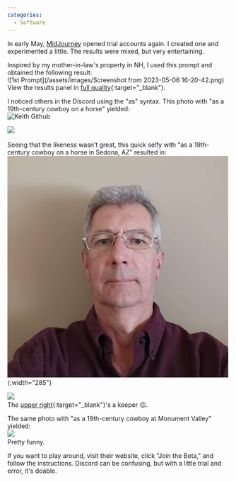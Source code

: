 ```yaml
---
categories:
  - Software
---
```

In early May, [MidJourney](https://www.midjourney.com/) opened trial accounts again. I created one and experimented a little. The results were mixed, but very entertaining.

Inspired by my mother-in-law's property in NH, I used this prompt and obtained the following result:  
![1st Prompt](/assets/images/Screenshot from 2023-05-06 16-20-42.png)  
View the results panel in [full quality](https://cdn.discordapp.com/attachments/1008571061119483984/1104545400385454100/KeithEHenry_A_200-year_old_faintly_mustard_colored_two-story_Ne_bd5681a2-43cc-477b-badd-838ec68be637.webp){:target="_blank"}.

I noticed others in the Discord using the "as" syntax. This photo with "as a 19th-century cowboy on a horse" yielded:  
![Keith Github](/assets/images/KeithEHenry285x285.jpg)

![](https://cdn.discordapp.com/attachments/1008571061119483984/1104877894011981824/KeithEHenry_as_19th_century_cowboy_on_a_horse_ce5d7923-9288-4d05-921b-1f308eeb4061.png)

Seeing that the likeness wasn’t great, this quick selfy with “as a 19th-century cowboy on a horse in Sedona, AZ” resulted in:  
![Keith Selfie](/assets/images/20230507_141601.jpg){:width="285"}

![](https://cdn.discordapp.com/attachments/1008571061119483984/1104886576787488830/KeithEHenry_as_19th_century_cowboy_on_a_horse_in_Sedona_AZ_e93f9085-967a-4019-8cad-07fe414dbfda.png)  
The [upper right](/assets/images/Keith-cowboy-sedona.png){:target="_blank"}'s a keeper :wink:.

The same photo with "as a 19th-century cowboy at Monument Valley" yielded:  
![](https://cdn.discordapp.com/attachments/1008571061119483984/1104889904112083054/KeithEHenry_as_19th-century_cowboy_at_Monument_Valley_f417b58a-1929-4d5c-ba9a-b5c1872b34c4.png)  
Pretty funny.

If you want to play around, visit their website, click "Join the Beta," and follow the instructions. Discord can be confusing, but with a little trial and error, it's doable.
